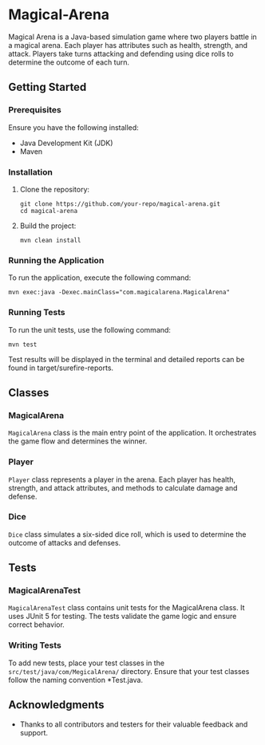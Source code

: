 # Magical-Arena

Magical Arena is a Java-based simulation game where two players battle in a magical arena. Each player has attributes such as health, strength, and attack. Players take turns attacking and defending using dice rolls to determine the outcome of each turn.

## Getting Started

### Prerequisites

Ensure you have the following installed:

+ Java Development Kit (JDK)
+ Maven

### Installation

1. Clone the repository:
   ```
   git clone https://github.com/your-repo/magical-arena.git
   cd magical-arena
   ```
2. Build the project:
   ```
   mvn clean install
   ```
### Running the Application

To run the application, execute the following command:

```
mvn exec:java -Dexec.mainClass="com.magicalarena.MagicalArena"
```

### Running Tests

To run the unit tests, use the following command:

```
mvn test
```

Test results will be displayed in the terminal and detailed reports can be found in target/surefire-reports.

## Classes

### MagicalArena

`MagicalArena` class is the main entry point of the application. It orchestrates the game flow and determines the winner.

### Player

`Player` class represents a player in the arena. Each player has health, strength, and attack attributes, and methods to calculate damage and defense.

### Dice

`Dice` class simulates a six-sided dice roll, which is used to determine the outcome of attacks and defenses.

## Tests

### MagicalArenaTest

`MagicalArenaTest` class contains unit tests for the MagicalArena class. It uses JUnit 5 for testing. The tests validate the game logic and ensure correct behavior.

### Writing Tests
To add new tests, place your test classes in the `src/test/java/com/MegicalArena/` directory. Ensure that your test classes follow the naming convention *Test.java.

## Acknowledgments

+ Thanks to all contributors and testers for their valuable feedback and support.
